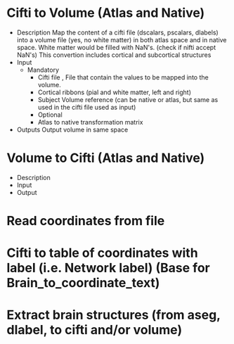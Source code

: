 # Cifti to Volume (Atlas and Native)
- Description
Map the content of a cifti file (dscalars, pscalars, dlabels) into a volume file (yes, no white matter) in both atlas space and in native space. White matter would be filled with NaN's. (check if nifti accept NaN's)
This convertion includes cortical and subcortical structures
- Input
  - Mandatory
    - Cifti file , File that contain the values to be mapped into the volume. 
    - Cortical ribbons (pial and white matter, left and right)
    - Subject Volume reference (can be native or atlas, but same as used in the cifti file used as input)
    - Optional
    - Atlas to native transformation matrix
- Outputs
Output volume in same space 

# Volume to Cifti (Atlas and Native)
- Description
- Input
- Output
# Read coordinates from file
# Cifti to table of coordinates with label (i.e. Network label) (Base for Brain_to_coordinate_text)
# Extract brain structures (from aseg, dlabel, to cifti and/or volume)
